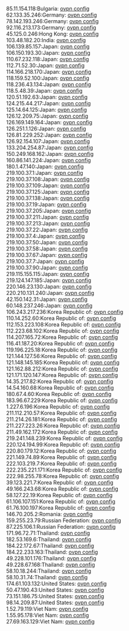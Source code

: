 85.11.154.118:Bulgaria: [ovpn config](vpn/85_11_154_118.ovpn)  
62.133.35.246:Germany: [ovpn config](vpn/62_133_35_246.ovpn)  
78.142.193.246:Germany: [ovpn config](vpn/78_142_193_246.ovpn)  
92.116.213.173:Germany: [ovpn config](vpn/92_116_213_173.ovpn)  
45.125.0.246:Hong Kong: [ovpn config](vpn/45_125_0_246.ovpn)  
103.48.182.20:India: [ovpn config](vpn/103_48_182_20.ovpn)  
106.139.85.157:Japan: [ovpn config](vpn/106_139_85_157.ovpn)  
106.150.193.30:Japan: [ovpn config](vpn/106_150_193_30.ovpn)  
110.67.232.118:Japan: [ovpn config](vpn/110_67_232_118.ovpn)  
112.71.52.30:Japan: [ovpn config](vpn/112_71_52_30.ovpn)  
114.166.218.170:Japan: [ovpn config](vpn/114_166_218_170.ovpn)  
118.159.52.100:Japan: [ovpn config](vpn/118_159_52_100.ovpn)  
118.236.43.134:Japan: [ovpn config](vpn/118_236_43_134.ovpn)  
118.5.48.39:Japan: [ovpn config](vpn/118_5_48_39.ovpn)  
120.51.192.63:Japan: [ovpn config](vpn/120_51_192_63.ovpn)  
124.215.44.217:Japan: [ovpn config](vpn/124_215_44_217.ovpn)  
125.14.64.125:Japan: [ovpn config](vpn/125_14_64_125.ovpn)  
126.12.209.75:Japan: [ovpn config](vpn/126_12_209_75.ovpn)  
126.169.149.164:Japan: [ovpn config](vpn/126_169_149_164.ovpn)  
126.251.1.126:Japan: [ovpn config](vpn/126_251_1_126.ovpn)  
126.81.229.252:Japan: [ovpn config](vpn/126_81_229_252.ovpn)  
126.92.154.107:Japan: [ovpn config](vpn/126_92_154_107.ovpn)  
133.204.254.87:Japan: [ovpn config](vpn/133_204_254_87.ovpn)  
150.249.168.162:Japan: [ovpn config](vpn/150_249_168_162.ovpn)  
160.86.141.224:Japan: [ovpn config](vpn/160_86_141_224.ovpn)  
180.1.47.140:Japan: [ovpn config](vpn/180_1_47_140.ovpn)  
219.100.37.1:Japan: [ovpn config](vpn/219_100_37_1.ovpn)  
219.100.37.108:Japan: [ovpn config](vpn/219_100_37_108.ovpn)  
219.100.37.109:Japan: [ovpn config](vpn/219_100_37_109.ovpn)  
219.100.37.125:Japan: [ovpn config](vpn/219_100_37_125.ovpn)  
219.100.37.138:Japan: [ovpn config](vpn/219_100_37_138.ovpn)  
219.100.37.19:Japan: [ovpn config](vpn/219_100_37_19.ovpn)  
219.100.37.205:Japan: [ovpn config](vpn/219_100_37_205.ovpn)  
219.100.37.211:Japan: [ovpn config](vpn/219_100_37_211.ovpn)  
219.100.37.213:Japan: [ovpn config](vpn/219_100_37_213.ovpn)  
219.100.37.22:Japan: [ovpn config](vpn/219_100_37_22.ovpn)  
219.100.37.4:Japan: [ovpn config](vpn/219_100_37_4.ovpn)  
219.100.37.50:Japan: [ovpn config](vpn/219_100_37_50.ovpn)  
219.100.37.58:Japan: [ovpn config](vpn/219_100_37_58.ovpn)  
219.100.37.67:Japan: [ovpn config](vpn/219_100_37_67.ovpn)  
219.100.37.7:Japan: [ovpn config](vpn/219_100_37_7.ovpn)  
219.100.37.90:Japan: [ovpn config](vpn/219_100_37_90.ovpn)  
219.115.155.115:Japan: [ovpn config](vpn/219_115_155_115.ovpn)  
219.124.147.185:Japan: [ovpn config](vpn/219_124_147_185.ovpn)  
220.146.23.130:Japan: [ovpn config](vpn/220_146_23_130.ovpn)  
220.210.131.240:Japan: [ovpn config](vpn/220_210_131_240.ovpn)  
42.150.142.31:Japan: [ovpn config](vpn/42_150_142_31.ovpn)  
60.148.237.246:Japan: [ovpn config](vpn/60_148_237_246.ovpn)  
106.243.217.236:Korea Republic of: [ovpn config](vpn/106_243_217_236.ovpn)  
110.14.252.60:Korea Republic of: [ovpn config](vpn/110_14_252_60.ovpn)  
112.153.223.108:Korea Republic of: [ovpn config](vpn/112_153_223_108.ovpn)  
112.223.68.102:Korea Republic of: [ovpn config](vpn/112_223_68_102.ovpn)  
114.207.165.72:Korea Republic of: [ovpn config](vpn/114_207_165_72.ovpn)  
116.41.187.20:Korea Republic of: [ovpn config](vpn/116_41_187_20.ovpn)  
119.196.225.18:Korea Republic of: [ovpn config](vpn/119_196_225_18.ovpn)  
121.144.127.56:Korea Republic of: [ovpn config](vpn/121_144_127_56.ovpn)  
121.148.145.185:Korea Republic of: [ovpn config](vpn/121_148_145_185.ovpn)  
121.162.88.212:Korea Republic of: [ovpn config](vpn/121_162_88_212.ovpn)  
121.171.120.147:Korea Republic of: [ovpn config](vpn/121_171_120_147.ovpn)  
14.35.217.82:Korea Republic of: [ovpn config](vpn/14_35_217_82.ovpn)  
14.54.160.68:Korea Republic of: [ovpn config](vpn/14_54_160_68.ovpn)  
180.67.4.60:Korea Republic of: [ovpn config](vpn/180_67_4_60.ovpn)  
183.96.67.229:Korea Republic of: [ovpn config](vpn/183_96_67_229.ovpn)  
1.227.6.196:Korea Republic of: [ovpn config](vpn/1_227_6_196.ovpn)  
211.112.210.57:Korea Republic of: [ovpn config](vpn/211_112_210_57.ovpn)  
211.214.26.181:Korea Republic of: [ovpn config](vpn/211_214_26_181.ovpn)  
211.227.223.26:Korea Republic of: [ovpn config](vpn/211_227_223_26.ovpn)  
211.49.162.172:Korea Republic of: [ovpn config](vpn/211_49_162_172.ovpn)  
219.241.148.239:Korea Republic of: [ovpn config](vpn/219_241_148_239.ovpn)  
220.124.194.99:Korea Republic of: [ovpn config](vpn/220_124_194_99.ovpn)  
220.80.179.12:Korea Republic of: [ovpn config](vpn/220_80_179_12.ovpn)  
221.149.74.89:Korea Republic of: [ovpn config](vpn/221_149_74_89.ovpn)  
222.103.219.7:Korea Republic of: [ovpn config](vpn/222_103_219_7.ovpn)  
222.235.221.171:Korea Republic of: [ovpn config](vpn/222_235_221_171.ovpn)  
222.98.255.78:Korea Republic of: [ovpn config](vpn/222_98_255_78.ovpn)  
39.123.221.7:Korea Republic of: [ovpn config](vpn/39_123_221_7.ovpn)  
49.166.243.68:Korea Republic of: [ovpn config](vpn/49_166_243_68.ovpn)  
58.127.22.19:Korea Republic of: [ovpn config](vpn/58_127_22_19.ovpn)  
61.106.107.151:Korea Republic of: [ovpn config](vpn/61_106_107_151.ovpn)  
61.76.100.197:Korea Republic of: [ovpn config](vpn/61_76_100_197.ovpn)  
146.70.205.2:Romania: [ovpn config](vpn/146_70_205_2.ovpn)  
159.255.23.79:Russian Federation: [ovpn config](vpn/159_255_23_79.ovpn)  
87.225.106.1:Russian Federation: [ovpn config](vpn/87_225_106_1.ovpn)  
171.96.72.71:Thailand: [ovpn config](vpn/171_96_72_71.ovpn)  
182.53.169.6:Thailand: [ovpn config](vpn/182_53_169_6.ovpn)  
184.22.172.67:Thailand: [ovpn config](vpn/184_22_172_67.ovpn)  
184.22.233.163:Thailand: [ovpn config](vpn/184_22_233_163.ovpn)  
49.228.101.176:Thailand: [ovpn config](vpn/49_228_101_176.ovpn)  
49.228.67.168:Thailand: [ovpn config](vpn/49_228_67_168.ovpn)  
58.10.18.244:Thailand: [ovpn config](vpn/58_10_18_244.ovpn)  
58.10.31.74:Thailand: [ovpn config](vpn/58_10_31_74.ovpn)  
174.61.103.132:United States: [ovpn config](vpn/174_61_103_132.ovpn)  
50.47.190.43:United States: [ovpn config](vpn/50_47_190_43.ovpn)  
73.151.186.75:United States: [ovpn config](vpn/73_151_186_75.ovpn)  
98.14.209.87:United States: [ovpn config](vpn/98_14_209_87.ovpn)  
1.52.79.119:Viet Nam: [ovpn config](vpn/1_52_79_119.ovpn)  
1.55.95.178:Viet Nam: [ovpn config](vpn/1_55_95_178.ovpn)  
27.69.163.129:Viet Nam: [ovpn config](vpn/27_69_163_129.ovpn)  

